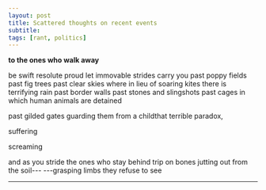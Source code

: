 ```yaml
---
layout: post
title: Scattered thoughts on recent events
subtitle: 
tags: [rant, politics]
---
```


**to the ones who walk away**

be swift resolute proud let immovable strides carry you
past poppy fields past fig trees past clear skies where in lieu of soaring kites there is terrifying rain
past border walls past stones and slingshots past cages in which human animals are detained

past gilded gates guarding them from a childthat terrible paradox,

suffering

screaming

and as you stride the ones who stay behind trip on bones jutting out from the soil---
---grasping limbs they refuse to see

---

<!--stackedit_data:
eyJoaXN0b3J5IjpbLTg1MTU4MDYxMywxNDExMTczOTUzXX0=
-->